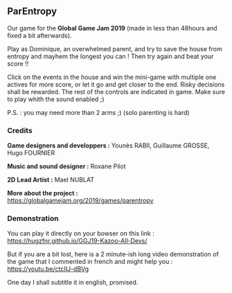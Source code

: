## ParEntropy

Our game for the **Global Game Jam 2019** (made in less than 48hours and fixed a bit afterwards).


Play as Dominique, an overwhelmed parent, and try to save the house from entropy and mayhem the longest you can ! Then try again and beat your score !!

Click on the events in the house and win the mini-game with multiple one actives for more score, or let it go and get closer to the end. Risky decisions shall be rewarded. 
The rest of the controls are indicated in game. Make sure to play whith the sound enabled ;)

P.S. : you may need more than 2 arms ;) (solo parenting is hard)




### Credits

**Game designers and developpers :** Younès RABII, Guillaume GROSSE, Hugo FOURNIER

**Music and sound designer :** Roxane Pilot

**2D Lead Artist :** Mael NUBLAT

**More about the project :** https://globalgamejam.org/2019/games/parentropy


### Demonstration

You can play it directly on your bowser on this link : https://hugzfnr.github.io/GGJ19-Kazoo-All-Devs/

But if you are a bit lost, here is a 2 minute-ish long video demonstration of the game that I commented in french and might help you : https://youtu.be/ctcIIJ-dBVg

One day I shall subtitle it in english, promised.


